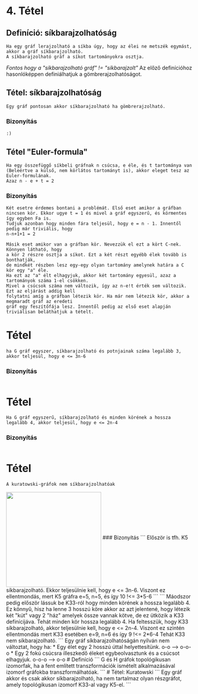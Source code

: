 # 4. Tétel

## Definíció: síkbarajzolhatóság
```
Ha egy gráf lerajzolható a síkba úgy, hogy az élei ne metszék egymást, akkor a gráf síkbarajzolható.
A síkbarajzolható gráf a síkot tartományokra osztja.
```
*Fontos hogy a "síkbarajzolható gráf" != "síkbarajzolt"*
Az előző definícióhoz hasonlóképpen definiálhatjuk a gömbrerajzolhatóságot.
## Tétel: síkbarajzolhatóság
```
Egy gráf pontosan akkor síkbarajzolható ha gömbrerajzolható.
```
### Bizonyítás
```
:)
```
## Tétel "Euler-formula"
```
Ha egy összefüggő síkbeli gráfnak n csúcsa, e éle, és t tartománya van
(Beleértve a külső, nem körlátos tartományt is), akkor eleget tesz az Euler-formulának.
Azaz n - e + t = 2
```
### Bizonyítás
```
Két esetre érdemes bontani a problémát. Első eset amikor a gráfban
nincsen kör. Ekkor ugye t = 1 és mivel a gráf egyszerű, és körmentes így egyben Fa is.
Tudjuk azonban hogy minden fára teljesül, hogy e = n - 1. Innentől pedig már triviális, hogy
n-n+1+1 = 2
```
```
Másik eset amikor van a gráfban kör. Nevezzük el ezt a kört C-nek. Könnyen látható, hogy
a kör 2 részre osztja a síkot. Ezt a két részt egyébb élek tovább is bonthatják,
de mindkét részben lesz egy-egy olyan tartomány amelynek határa a C kör egy "a" éle.
Ha ezt az "a" élt elhagyjuk, akkor két tartomány egyesül, azaz a tartományok száma 1-el csökken.
Mivel a csúcsok száma nem változik, így az n-e!t érték sem változik. Ezt az eljárást addig kell
folytatni amíg a gráfban létezik kör. Ha már nem létezik kör, akkor a megmaradt gráf az eredeti
gráf egy feszítőfája lesz. Innentől pedig az első eset alapján triviálisan beláthatjuk a tételt.
```

# Tétel
```
ha G gráf egyszer, síkbarajzolható és potnjainak száma legalább 3, akkor teljesül, hogy e <= 3n-6
```
### Bizonyítás
```
```
# Tétel
```
Ha G gráf egyszerű, síkbarajzolható és minden körének a hossza legalább 4, akkor teljesül, hogy e <= 2n-4
```
### Bizonyítás
```
```
# Tétel
```
A kuratowski-gráfok nem síkbarajzolhatóak
```
<img src="./kepek/kuratowski.png" width="256" align="middle">
### Bizonyítás
```
Először is tfh. K5 síkbarajzolható. Ekkor teljesülnie kell, hogy e <= 3n-6.
Viszont ez ellentmondás, mert K5 gráfra e=5, n=5, és így 10 !<= 3*5-6
```
```
Máodszor pedig először lássuk be K33-ról hogy minden körének a hossza legalább 4.
Ez könnyű, hisz ha lenne 3 hosszú köre akkor az azt jelentené, hogy létezik két "kút" vagy 2 "ház"
amelyek össze vannak kötve, de ez ütközik a K33 definícijáva. Tehát minden kör hossza legalább 4.
Ha feltesszük, hogy K33 síkbarajzolható, akkor teljesülnie kell, hogy e <= 2n-4. Viszont ez szintén
ellentmondás mert K33 esetében e=9, n=6 és így 9 !<= 2*6-4
Tehát K33 nem síkbarajzolható.
```
Egy gráf síkbarajzolhatóságán nyílván nem változtat, hogy ha:
* Egy élet egy 2 hosszú úttal helyettesítünk. o-o --> o-o-o
* Egy 2 fokú csúcsra illeszkedő éleket egybeolvasztunk és a csúcsot elhagyjuk. o-o-o --> o-o
# Definíció
```
G és H gráfok topológikusan izomorfak, ha a fent említett transzformációk ismételt alkalmazásával
izomorf gráfokba transzformálhatóak.
```
# Tétel: Kuratowski
```
Egy gráf akkor és csak akkor síkbarajzolható, ha nem tartalmaz olyan részgráfot,
amely topológikusan izomorf K33-al vagy K5-el.
```
